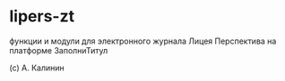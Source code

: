 # lipers-zt 
функции и модули для электронного журнала Лицея Перспектива на платформе ЗаполниТитул


(с) А. Калинин